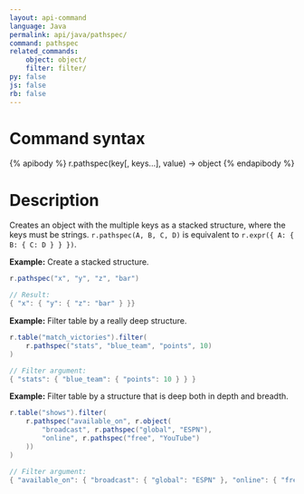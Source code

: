 ```yaml
---
layout: api-command
language: Java
permalink: api/java/pathspec/
command: pathspec
related_commands:
    object: object/
    filter: filter/
py: false
js: false
rb: false
---
```


# Command syntax #

{% apibody %}
r.pathspec(key[, keys...], value) &rarr; object
{% endapibody %}

# Description #

Creates an object with the multiple keys as a stacked structure, where the keys must
be strings.  `r.pathspec(A, B, C, D)` is equivalent to
`r.expr({ A: { B: { C: D } } })`.

__Example:__ Create a stacked structure.

```java
r.pathspec("x", "y", "z", "bar")

// Result:
{ "x": { "y": { "z": "bar" } }}
```

__Example:__ Filter table by a really deep structure.

```java
r.table("match_victories").filter(
    r.pathspec("stats", "blue_team", "points", 10)
)

// Filter argument:
{ "stats": { "blue_team": { "points": 10 } } }
```

__Example:__ Filter table by a structure that is deep both in depth and breadth.

```java
r.table("shows").filter(
    r.pathspec("available_on", r.object(
        "broadcast", r.pathspec("global", "ESPN"),
        "online", r.pathspec("free", "YouTube")
    ))
)

// Filter argument:
{ "available_on": { "broadcast": { "global": "ESPN" }, "online": { "free": "YouTube" } } }
```


